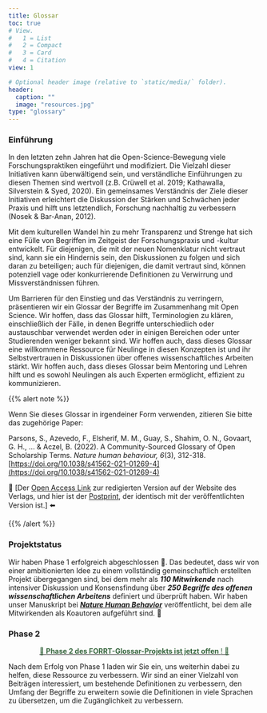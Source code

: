 ```yaml
---
title: Glossar
toc: true
# View.
#   1 = List
#   2 = Compact
#   3 = Card
#   4 = Citation
view: 1

# Optional header image (relative to `static/media/` folder).
header:
  caption: ""
  image: "resources.jpg"
type: "glossary"
---
```


### Einführung

In den letzten zehn Jahren hat die Open-Science-Bewegung viele Forschungspraktiken eingeführt und modifiziert. Die Vielzahl dieser Initiativen kann überwältigend sein, und verständliche Einführungen zu diesen Themen sind wertvoll (z.B. Crüwell et al. 2019; Kathawalla, Silverstein & Syed, 2020). Ein gemeinsames Verständnis der Ziele dieser Initiativen erleichtert die Diskussion der Stärken und Schwächen jeder Praxis und hilft uns letztendlich, Forschung nachhaltig zu verbessern (Nosek & Bar-Anan, 2012).

Mit dem kulturellen Wandel hin zu mehr Transparenz und Strenge hat sich eine Fülle von Begriffen im Zeitgeist der Forschungspraxis und -kultur entwickelt. Für diejenigen, die mit der neuen Nomenklatur nicht vertraut sind, kann sie ein Hindernis sein, den Diskussionen zu folgen und sich daran zu beteiligen; auch für diejenigen, die damit vertraut sind, können potenziell vage oder konkurrierende Definitionen zu Verwirrung und Missverständnissen führen.

Um Barrieren für den Einstieg und das Verständnis zu verringern, präsentieren wir ein Glossar der Begriffe im Zusammenhang mit Open Science. Wir hoffen, dass das Glossar hilft, Terminologien zu klären, einschließlich der Fälle, in denen Begriffe unterschiedlich oder austauschbar verwendet werden oder in einigen Bereichen oder unter Studierenden weniger bekannt sind. Wir hoffen auch, dass dieses Glossar eine willkommene Ressource für Neulinge in diesen Konzepten ist und ihr Selbstvertrauen in Diskussionen über offenes wissenschaftliches Arbeiten stärkt. Wir hoffen auch, dass dieses Glossar beim Mentoring und Lehren hilft und es sowohl Neulingen als auch Experten ermöglicht, effizient zu kommunizieren.

{{% alert note %}}

Wenn Sie dieses Glossar in irgendeiner Form verwenden, zitieren Sie bitte das zugehörige Paper:

  Parsons, S., Azevedo, F., Elsherif, M. M., Guay, S., Shahim, O. N., Govaart, G. H., ... & Aczel, B. (2022). A Community-Sourced Glossary of Open Scholarship Terms. *Nature human behaviour, 6*(3), 312-318. [https://doi.org/10.1038/s41562-021-01269-4](https://doi.org/10.1038/s41562-021-01269-4)

👀 [Der [Open Access Link](https://rdcu.be/cHsqM) zur redigierten Version auf der Website des Verlags, und hier ist der [Postprint](https://doi.org/10.31222/osf.io/kdqcw), der identisch mit der veröffentlichten Version ist.] ⬅️

{{% /alert %}}

### Projektstatus

Wir haben Phase 1 erfolgreich abgeschlossen 🎉. Das bedeutet, dass wir von einer ambitionierten Idee zu einem vollständig gemeinschaftlich erstellten Projekt übergegangen sind, bei dem mehr als ***110 Mitwirkende*** nach intensiver Diskussion und Konsensfindung über ***250 Begriffe des offenen wissenschaftlichen Arbeitens*** definiert und überprüft haben. Wir haben unser Manuskript bei [***Nature Human Behavior***](https://doi.org/10.1038/s41562-021-01269-4) veröffentlicht, bei dem alle Mitwirkenden als Koautoren aufgeführt sind. 🥳

### Phase 2

[ <center> <p style="color:#38673F"> 🚨 <strong> Phase 2 des FORRT-Glossar-Projekts ist jetzt offen </strong>! 🚨 </p>  </center>](https://docs.google.com/document/d/1BKzztg7srUeC_2Yn0b7cMbxp_vYMDlOnEYpxg_S2hWs/)

Nach dem Erfolg von Phase 1 laden wir Sie ein, uns weiterhin dabei zu helfen, diese Ressource zu verbessern. Wir sind an einer Vielzahl von Beiträgen interessiert, um bestehende Definitionen zu verbessern, den Umfang der Begriffe zu erweitern sowie die Definitionen in viele Sprachen zu übersetzen, um die Zugänglichkeit zu verbessern.

